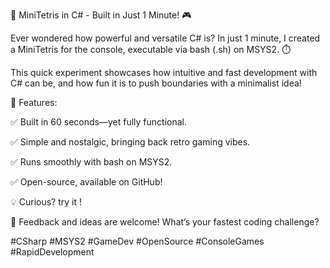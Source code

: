 🚀 MiniTetris in C# - Built in Just 1 Minute! 🎮

Ever wondered how powerful and versatile C# is? In just 1 minute, I created a MiniTetris for the console, executable via bash (.sh) on MSYS2. ⏱️

This quick experiment showcases how intuitive and fast development with C# can be, and how fun it is to push boundaries with a minimalist idea!


🔹 Features: 

✅ Built in 60 seconds—yet fully functional. 

✅ Simple and nostalgic, bringing back retro gaming vibes. 

✅ Runs smoothly with bash on MSYS2. 

✅ Open-source, available on GitHub!



💡 Curious? try it !

📢 Feedback and ideas are welcome! What’s your fastest coding challenge?


#CSharp #MSYS2 #GameDev #OpenSource #ConsoleGames #RapidDevelopment
